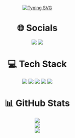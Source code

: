 <p align="center">
<a href="https://git.io/typing-svg"><img src="https://readme-typing-svg.herokuapp.com?font=Briem+Hand&size=32&duration=2500&pause=100&color=FF64DA&center=true&vCenter=true&multiline=true&random=false&width=435&height=100&lines=Hi+!+I'm+%C4%B0remsu+Pala;iOS+Developer" alt="Typing SVG" /></a>
</p>

<h1 align='center'> 🌐 Socials</h1>

<p align="center">
<a href="https://linkedin.com/in/iremsu-pala"><img src="https://img.shields.io/badge/LinkedIn-%230077B5.svg?logo=linkedin&logoColor=white"></a>
<a href="https://medium.com/@iremsuupalaa"><img src="https://img.shields.io/badge/Medium-12100E?logo=medium&logoColor=white"></a>
</p>


<h1 align='center'> 💻 Tech Stack</h1>
<p align="center">
<img src="https://img.shields.io/badge/swift-F54A2A?style=for-the-badge&logo=swift&logoColor=white">
<img src="https://img.shields.io/badge/java-%23ED8B00.svg?style=for-the-badge&logo=openjdk&logoColor=white">
<img src="https://img.shields.io/badge/figma-%23F24E1E.svg?style=for-the-badge&logo=figma&logoColor=white">
<img src="https://img.shields.io/badge/Canva-%2300C4CC.svg?style=for-the-badge&logo=Canva&logoColor=white">
<img src="https://img.shields.io/badge/Dribbble-EA4C89?style=for-the-badge&logo=dribbble&logoColor=white">
</p>


<h1 align='center'> 📊 GitHub Stats</h1>
<p align="center">
<img src="https://github-readme-stats.vercel.app/api?username=iremsupalaa&theme=jolly&hide_border=true&include_all_commits=false&count_private=true"><br>
<img src="https://github-readme-streak-stats.herokuapp.com/?user=iremsupalaa&theme=jolly&hide_border=true"><br>
<img src="https://github-readme-stats.vercel.app/api/top-langs/?username=iremsupalaa&theme=jolly&hide_border=true&include_all_commits=false&count_private=false&layout=compact"><br>
</p>
